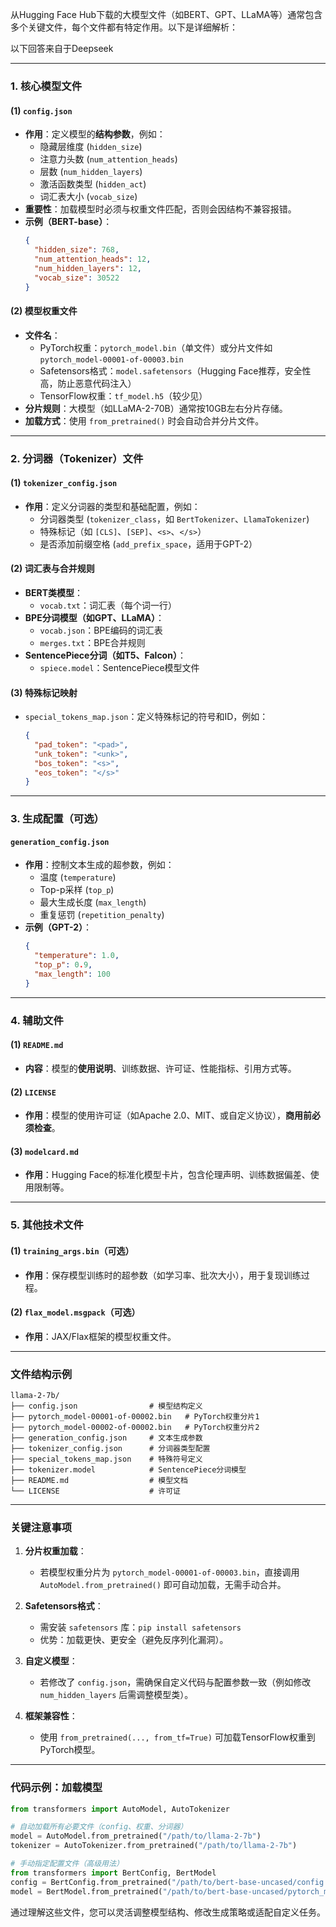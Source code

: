 从Hugging Face Hub下载的大模型文件（如BERT、GPT、LLaMA等）通常包含多个关键文件，每个文件都有特定作用。以下是详细解析：

以下回答来自于Deepseek

---

### **1. 核心模型文件**
#### **(1) `config.json`**
- **作用**：定义模型的**结构参数**，例如：
  - 隐藏层维度 (`hidden_size`)
  - 注意力头数 (`num_attention_heads`)
  - 层数 (`num_hidden_layers`)
  - 激活函数类型 (`hidden_act`)
  - 词汇表大小 (`vocab_size`)
- **重要性**：加载模型时必须与权重文件匹配，否则会因结构不兼容报错。
- **示例（BERT-base）**：
  ```json
  {
    "hidden_size": 768,
    "num_attention_heads": 12,
    "num_hidden_layers": 12,
    "vocab_size": 30522
  }
  ```

#### **(2) 模型权重文件**
- **文件名**：
  - PyTorch权重：`pytorch_model.bin`（单文件）或分片文件如 `pytorch_model-00001-of-00003.bin`
  - Safetensors格式：`model.safetensors`（Hugging Face推荐，安全性高，防止恶意代码注入）
  - TensorFlow权重：`tf_model.h5`（较少见）
- **分片规则**：大模型（如LLaMA-2-70B）通常按10GB左右分片存储。
- **加载方式**：使用 `from_pretrained()` 时会自动合并分片文件。

---

### **2. 分词器（Tokenizer）文件**
#### **(1) `tokenizer_config.json`**
- **作用**：定义分词器的类型和基础配置，例如：
  - 分词器类型 (`tokenizer_class`，如 `BertTokenizer`、`LlamaTokenizer`)
  - 特殊标记（如 `[CLS]`、`[SEP]`、`<s>`、`</s>`）
  - 是否添加前缀空格 (`add_prefix_space`，适用于GPT-2）

#### **(2) 词汇表与合并规则**
- **BERT类模型**：
  - `vocab.txt`：词汇表（每个词一行）
- **BPE分词模型（如GPT、LLaMA）**：
  - `vocab.json`：BPE编码的词汇表
  - `merges.txt`：BPE合并规则
- **SentencePiece分词（如T5、Falcon）**：
  - `spiece.model`：SentencePiece模型文件

#### **(3) 特殊标记映射**
- `special_tokens_map.json`：定义特殊标记的符号和ID，例如：
  ```json
  {
    "pad_token": "<pad>",
    "unk_token": "<unk>",
    "bos_token": "<s>",
    "eos_token": "</s>"
  }
  ```

---

### **3. 生成配置（可选）**
#### `generation_config.json`
- **作用**：控制文本生成的超参数，例如：
  - 温度 (`temperature`)
  - Top-p采样 (`top_p`)
  - 最大生成长度 (`max_length`)
  - 重复惩罚 (`repetition_penalty`)
- **示例（GPT-2）**：
  ```json
  {
    "temperature": 1.0,
    "top_p": 0.9,
    "max_length": 100
  }
  ```

---

### **4. 辅助文件**
#### **(1) `README.md`**
- **内容**：模型的**使用说明**、训练数据、许可证、性能指标、引用方式等。

#### **(2) `LICENSE`**
- **作用**：模型的使用许可证（如Apache 2.0、MIT、或自定义协议），**商用前必须检查**。

#### **(3) `modelcard.md`**
- **作用**：Hugging Face的标准化模型卡片，包含伦理声明、训练数据偏差、使用限制等。

---

### **5. 其他技术文件**
#### **(1) `training_args.bin`（可选）**
- **作用**：保存模型训练时的超参数（如学习率、批次大小），用于复现训练过程。

#### **(2) `flax_model.msgpack`（可选）**
- **作用**：JAX/Flax框架的模型权重文件。

---

### **文件结构示例**
```
llama-2-7b/
├── config.json                # 模型结构定义
├── pytorch_model-00001-of-00002.bin   # PyTorch权重分片1
├── pytorch_model-00002-of-00002.bin   # PyTorch权重分片2
├── generation_config.json     # 文本生成参数
├── tokenizer_config.json      # 分词器类型配置
├── special_tokens_map.json    # 特殊符号定义
├── tokenizer.model            # SentencePiece分词模型
├── README.md                  # 模型文档
└── LICENSE                    # 许可证
```

---

### **关键注意事项**
1. **分片权重加载**：
   - 若模型权重分片为 `pytorch_model-00001-of-00003.bin`，直接调用 `AutoModel.from_pretrained()` 即可自动加载，无需手动合并。

2. **Safetensors格式**：
   - 需安装 `safetensors` 库：`pip install safetensors`
   - 优势：加载更快、更安全（避免反序列化漏洞）。

3. **自定义模型**：
   - 若修改了 `config.json`，需确保自定义代码与配置参数一致（例如修改 `num_hidden_layers` 后需调整模型类）。

4. **框架兼容性**：
   - 使用 `from_pretrained(..., from_tf=True)` 可加载TensorFlow权重到PyTorch模型。

---

### **代码示例：加载模型**
```python
from transformers import AutoModel, AutoTokenizer

# 自动加载所有必要文件（config、权重、分词器）
model = AutoModel.from_pretrained("/path/to/llama-2-7b")
tokenizer = AutoTokenizer.from_pretrained("/path/to/llama-2-7b")

# 手动指定配置文件（高级用法）
from transformers import BertConfig, BertModel
config = BertConfig.from_pretrained("/path/to/bert-base-uncased/config.json")
model = BertModel.from_pretrained("/path/to/bert-base-uncased/pytorch_model.bin", config=config)
```

通过理解这些文件，您可以灵活调整模型结构、修改生成策略或适配自定义任务。